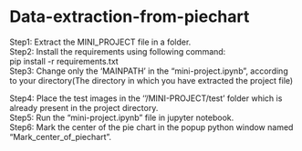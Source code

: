 # Data-extraction-from-piechart
Step1: Extract the MINI_PROJECT file in a folder.  
Step2: Install the requirements using following command:  
		pip install -r requirements.txt  
Step3: Change only the ‘MAINPATH’ in the “mini-project.ipynb”, according to your directory(The directory in which you have extracted the project file)  


 
Step4: Place the test images in the ‘’/MINI-PROJECT/test’ folder which is already present in the 	project directory.  
Step5: Run the “mini-project.ipynb” file in jupyter notebook.  
Step6: Mark the center of the pie chart in the popup python window named “Mark_center_of_piechart”.  
